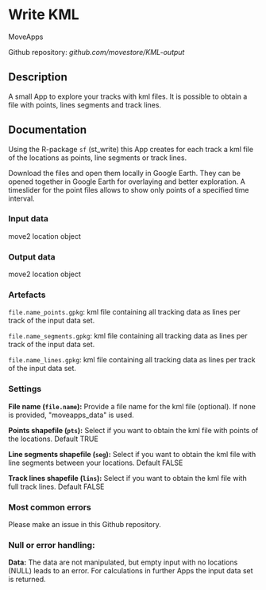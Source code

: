 # Write KML

MoveApps

Github repository: *github.com/movestore/KML-output*

## Description
A small App to explore your tracks with kml files. It is possible to obtain a file with points, lines segments and track lines.

## Documentation
Using the R-package `sf` (st_write) this App creates for each track a kml file of the locations as points, line segments or track lines.

Download the files and open them locally in Google Earth. They can be opened together in Google Earth for overlaying and better exploration. A timeslider for the point files allows to show only points of a specified time interval.

### Input data
move2 location object		

### Output data
move2 location object

### Artefacts
`file.name_points.gpkg`: kml file containing all tracking data as lines per track of the input data set.

`file.name_segments.gpkg`: kml file containing all tracking data as lines per track of the input data set.

`file.name_lines.gpkg`: kml file containing all tracking data as lines per track of the input data set.

### Settings 
**File name (`file.name`):** Provide a file name for the kml file (optional). If none is provided, "moveapps_data" is used.

**Points shapefile (`pts`):** Select if you want to obtain the kml file with points of the locations. Default TRUE

**Line segments shapefile (`seg`):** Select if you want to obtain the kml file with line segments between your locations. Default FALSE

**Track lines shapefile (`lins`):** Select if you want to obtain the kml file with full track lines. Default FALSE

### Most common errors
Please make an issue in this Github repository.

### Null or error handling:
**Data:** The data are not manipulated, but empty input with no locations (NULL) leads to an error. For calculations in further Apps the input data set is returned.
